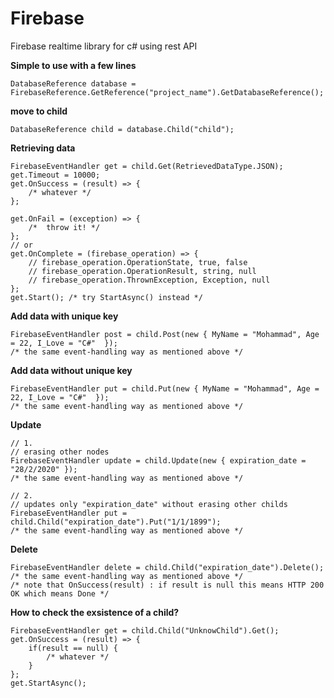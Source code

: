 # Firebase
Firebase realtime library for c# using rest API

**Simple to use with a few lines**

    DatabaseReference database = FirebaseReference.GetReference("project_name").GetDatabaseReference();

**move to child**

    DatabaseReference child = database.Child("child");


**Retrieving data**

    FirebaseEventHandler get = child.Get(RetrievedDataType.JSON);
    get.Timeout = 10000;
    get.OnSuccess = (result) => {
        /* whatever */
    };

    get.OnFail = (exception) => {
        /*  throw it! */
    };
    // or 
    get.OnComplete = (firebase_operation) => {
        // firebase_operation.OperationState, true, false
        // firebase_operation.OperationResult, string, null
        // firebase_operation.ThrownException, Exception, null
    };
    get.Start(); /* try StartAsync() instead */


**Add data with unique key**

    FirebaseEventHandler post = child.Post(new { MyName = "Mohammad", Age = 22, I_Love = "C#"  });
    /* the same event-handling way as mentioned above */
    

**Add data without unique key**

    FirebaseEventHandler put = child.Put(new { MyName = "Mohammad", Age = 22, I_Love = "C#"  });
    /* the same event-handling way as mentioned above */
    
    
**Update**
    
    // 1.
    // erasing other nodes
    FirebaseEventHandler update = child.Update(new { expiration_date = "28/2/2020" });
    /* the same event-handling way as mentioned above */
    
    // 2.
    // updates only "expiration_date" without erasing other childs
    FirebaseEventHandler put = child.Child("expiration_date").Put("1/1/1899");
    /* the same event-handling way as mentioned above */
    
  
**Delete**

    FirebaseEventHandler delete = child.Child("expiration_date").Delete();
    /* the same event-handling way as mentioned above */
    /* note that OnSuccess(result) : if result is null this means HTTP 200 OK which means Done */

**How to check the exsistence of a child?**

    FirebaseEventHandler get = child.Child("UnknowChild").Get();
    get.OnSuccess = (result) => {
        if(result == null) {
            /* whatever */
        }
    };
    get.StartAsync();
